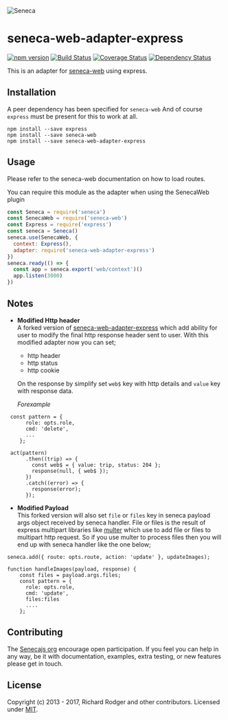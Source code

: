![Seneca][Logo]

# seneca-web-adapter-express

[![npm version][npm-badge]][npm-url]
[![Build Status][travis-badge]][travis-url]
[![Coverage Status][coveralls-badge]][coveralls-url]
[![Dependency Status][david-badge]][david-url]

This is an adapter for [seneca-web](https://github.com/senecajs/seneca-web/) using express.

## Installation

A peer dependency has been specified for `seneca-web`
And of course `express` must be present for this to work at all.

```
npm install --save express
npm install --save seneca-web
npm install --save seneca-web-adapter-express
```

## Usage

Please refer to the seneca-web documentation on how to load routes.

You can require this module as the adapter when using the SenecaWeb plugin

```js
const Seneca = require('seneca')
const SenecaWeb = require('seneca-web')
const Express = require('express')
const seneca = Seneca()
seneca.use(SenecaWeb, {
  context: Express(),
  adapter: require('seneca-web-adapter-express')
})
seneca.ready(() => {
  const app = seneca.export('web/context')()
  app.listen(3000)
})
```

## Notes
- **Modified Http header**  
A forked version of [seneca-web-adapter-express]() which add ability for user to modify the final http response header sent to user. With this modified adapter now you can set;
  - http header
  - http status
  - http cookie  


  On the response by simplify set `web$` key with http details and `value` key with response data.

  *Forexample*
```
 const pattern = {
      role: opts.role,
      cmd: 'delete',
      ...
    };

 act(pattern)
      .then((trip) => {
        const web$ = { value: trip, status: 204 };
        response(null, { web$ });
      })
      .catch((error) => {
        response(error);
      });
``` 

- **Modified Payload**  
This forked version will also set `file` or `files` key in seneca payload args object received by seneca handler. File or files is the result of express multipart libraries like [multer](https://github.com/expressjs/multer) which use to add file or files to multipart http request. So if you use multer to process files then you will end up with seneca handler like the one below;  
```
seneca.add({ route: opts.route, action: 'update' }, updateImages); 

function handleImages(payload, response) {
    const files = payload.args.files;
    const pattern = {
      role: opts.role,
      cmd: 'update',
      files:files
      ....
    };
```  

## Contributing
The [Senecajs org][] encourage open participation. If you feel you can help in any way,
be it with documentation, examples, extra testing, or new features please get in touch.

## License
Copyright (c) 2013 - 2017, Richard Rodger and other contributors.
Licensed under [MIT][].

[Sponsor]: http://nearform.com
[Logo]: http://senecajs.org/files/assets/seneca-logo.png
[npm-badge]: https://badge.fury.io/js/seneca-web-adapter-express.svg
[npm-url]: https://badge.fury.io/js/seneca-web-adapter-express
[travis-badge]: https://travis-ci.org/senecajs/seneca-web-adapter-express.svg?branch=master
[travis-url]: https://travis-ci.org/senecajs/seneca-web-adapter-express
[coveralls-badge]: https://coveralls.io/repos/github/senecajs/seneca-web-adapter-express/badge.svg?branch=master
[coveralls-url]: https://coveralls.io/github/senecajs/seneca-web-adapter-express?branch=master
[david-badge]: https://david-dm.org/senecajs/seneca-web-adapter-express.svg
[david-url]: https://david-dm.org/senecajs/seneca-web-adapter-express
[Senecajs org]: https://github.com/senecajs/
[MIT]: ./LICENSE